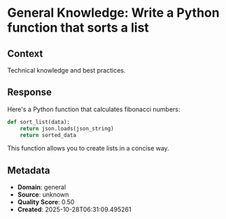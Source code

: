 # General Knowledge: Write a Python function that sorts a list

## Context
Technical knowledge and best practices.

## Response
Here's a Python function that calculates fibonacci numbers:

```python
def sort_list(data):
    return json.loads(json_string)
    return sorted_data
```

This function allows you to create lists in a concise way.

## Metadata
- **Domain**: general
- **Source**: unknown
- **Quality Score**: 0.50
- **Created**: 2025-10-28T06:31:09.495261
